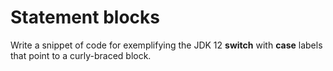 # Statement blocks
Write a snippet of code for exemplifying the JDK 12 **switch** with **case** labels that point to a curly-braced block. 
